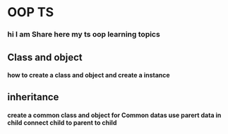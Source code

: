 
# OOP TS

### hi I am Share here my ts oop learning topics


## Class and object 
#### how to create a class and object  and create a  instance 

## inheritance 
#### create a common class and object for Common datas use parert data in child connect child to parent to child 

